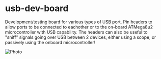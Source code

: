 # usb-dev-board
Development/testing board for various types of USB port. Pin headers to allow ports to be connected to eachother or to the on-board ATMega8u2 microcontroller with USB capability. The headers can also be useful to "sniff" signals going over USB between 2 devices, either using a scope, or passively using the onboard microcontroller!

![Photo](/Smashcat/usb-dev-board/edit/master/photo.jpg?raw=true "Photo of board")
